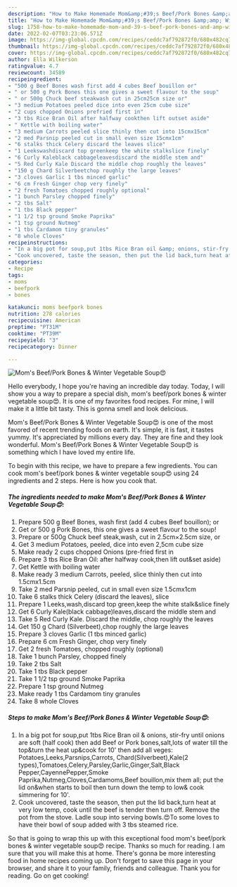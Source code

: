 ```yaml
---
description: "How to Make Homemade Mom&amp;#39;s Beef/Pork Bones &amp;amp; Winter Vegetable Soup😍"
title: "How to Make Homemade Mom&amp;#39;s Beef/Pork Bones &amp;amp; Winter Vegetable Soup😍"
slug: 1758-how-to-make-homemade-mom-and-39-s-beef-pork-bones-and-amp-winter-vegetable-soup
date: 2022-02-07T03:23:06.571Z
image: https://img-global.cpcdn.com/recipes/ceddc7af792872f0/680x482cq70/moms-beefpork-bones-winter-vegetable-soup-recipe-main-photo.jpg
thumbnail: https://img-global.cpcdn.com/recipes/ceddc7af792872f0/680x482cq70/moms-beefpork-bones-winter-vegetable-soup-recipe-main-photo.jpg
cover: https://img-global.cpcdn.com/recipes/ceddc7af792872f0/680x482cq70/moms-beefpork-bones-winter-vegetable-soup-recipe-main-photo.jpg
author: Ella Wilkerson
ratingvalue: 4.7
reviewcount: 34589
recipeingredient:
- "500 g Beef Bones wash first add 4 cubes Beef bouillon or"
- " or 500 g Pork Bones this one gives a sweet flavour to the soup"
- " or 500g Chuck beef steakwash cut in 25cm25cm size or"
- "3 medium Potatoes peeled dice into even 25cm cube size"
- "2 cups chopped Onions prefried first in"
- "3 tbs Rice Bran Oil after halfway cookthen lift outset aside"
- " Kettle with boiling water"
- "3 medium Carrots peeled slice thinly then cut into 15cmx15cm"
- "2 med Parsnip peeled cut in small even size 15cmx1cm"
- "6 stalks thick Celery discard the leaves slice"
- "1 Leekswashdiscard top greenkeep the white stalkslice finely"
- "6 Curly Kaleblack cabbageleavesdiscard the middle stem and"
- "5 Red Curly Kale Discard the middle chop roughly the leaves"
- "150 g Chard Silverbeetchop roughly the large leaves"
- "3 cloves Garlic 1 tbs minced garlic"
- "6 cm Fresh Ginger chop very finely"
- "2 fresh Tomatoes chopped roughly optional"
- "1 bunch Parsley chopped finely"
- "2 tbs Salt"
- "1 tbs Black pepper"
- "1 1/2 tsp ground Smoke Paprika"
- "1 tsp ground Nutmeg"
- "1 tbs Cardamom tiny granules"
- "8 whole Cloves"
recipeinstructions:
- "In a big pot for soup,put 1tbs Rice Bran oil &amp; onions, stir-fry until onions are soft (half cook) then add Beef or Pork bones,salt,lots of water till the top&amp;turn the heat up&amp;cook for 10&#39; then add all veges: Potatoes,Leeks,Parsnips,Carrots, Chard(Silverbeet),Kale(2 types),Tomatoes,Celery,Parsley,Garlic,Ginger,Salt,Black Pepper,CayennePepper,Smoke Paprika,Nutmeg,Cloves,Cardamoms,Beef bouillon,mix them all; put the lid on&amp;when starts to boil then turn down the temp to low&amp; cook simmering for 10&#39;."
- "Cook uncovered, taste the season, then put the lid back,turn heat at very low temp, cook until the beef is tender then turn off. Remove the pot from the stove. Ladle soup into serving bowls.😍To some loves to have their bowl of soup added with 3 tbs steamed rice."
categories:
- Recipe
tags:
- moms
- beefpork
- bones

katakunci: moms beefpork bones 
nutrition: 278 calories
recipecuisine: American
preptime: "PT31M"
cooktime: "PT39M"
recipeyield: "3"
recipecategory: Dinner

---
```



![Mom&#39;s Beef/Pork Bones &amp; Winter Vegetable Soup😍](https://img-global.cpcdn.com/recipes/ceddc7af792872f0/680x482cq70/moms-beefpork-bones-winter-vegetable-soup-recipe-main-photo.jpg)

Hello everybody, I hope you're having an incredible day today. Today, I will show you a way to prepare a special dish, mom&#39;s beef/pork bones &amp; winter vegetable soup😍. It is one of my favorites food recipes. For mine, I will make it a little bit tasty. This is gonna smell and look delicious.

Mom&#39;s Beef/Pork Bones &amp; Winter Vegetable Soup😍 is one of the most favored of recent trending foods on earth. It's simple, it is fast, it tastes yummy. It's appreciated by millions every day. They are fine and they look wonderful. Mom&#39;s Beef/Pork Bones &amp; Winter Vegetable Soup😍 is something which I have loved my entire life.




To begin with this recipe, we have to prepare a few ingredients. You can cook mom&#39;s beef/pork bones &amp; winter vegetable soup😍 using 24 ingredients and 2 steps. Here is how you cook that.

<!--inarticleads1-->

##### The ingredients needed to make Mom&#39;s Beef/Pork Bones &amp; Winter Vegetable Soup😍:

1. Prepare 500 g Beef Bones, wash first (add 4 cubes Beef bouillon); or
1. Get  or 500 g Pork Bones, this one gives a sweet flavour to the soup!
1. Prepare  or 500g Chuck beef steak,wash, cut in 2.5cm×2.5cm size, or
1. Get 3 medium Potatoes, peeled, dice into even 2,5cm cube size
1. Make ready 2 cups chopped Onions (pre-fried first in
1. Prepare 3 tbs Rice Bran Oil: after halfway cook,then lift out&amp;set aside)
1. Get  Kettle with boiling water
1. Make ready 3 medium Carrots, peeled, slice thinly then cut into 1.5cmx1.5cm
1. Take 2 med Parsnip peeled, cut in small even size 1.5cmx1cm
1. Take 6 stalks thick Celery (discard the leaves), slice
1. Prepare 1 Leeks,wash,discard top green,keep the white stalk&amp;slice finely
1. Get 6 Curly Kale(black cabbage)leaves,discard the middle stem and
1. Take 5 Red Curly Kale. Discard the middle, chop roughly the leaves
1. Get 150 g Chard (Silverbeet),chop roughly the large leaves
1. Prepare 3 cloves Garlic (1 tbs minced garlic)
1. Prepare 6 cm Fresh Ginger, chop very finely
1. Get 2 fresh Tomatoes, chopped roughly (optional)
1. Take 1 bunch Parsley, chopped finely
1. Take 2 tbs Salt
1. Take 1 tbs Black pepper
1. Take 1 1/2 tsp ground Smoke Paprika
1. Prepare 1 tsp ground Nutmeg
1. Make ready 1 tbs Cardamom tiny granules
1. Take 8 whole Cloves




<!--inarticleads2-->

##### Steps to make Mom&#39;s Beef/Pork Bones &amp; Winter Vegetable Soup😍:

1. In a big pot for soup,put 1tbs Rice Bran oil &amp; onions, stir-fry until onions are soft (half cook) then add Beef or Pork bones,salt,lots of water till the top&amp;turn the heat up&amp;cook for 10&#39; then add all veges: Potatoes,Leeks,Parsnips,Carrots, Chard(Silverbeet),Kale(2 types),Tomatoes,Celery,Parsley,Garlic,Ginger,Salt,Black Pepper,CayennePepper,Smoke Paprika,Nutmeg,Cloves,Cardamoms,Beef bouillon,mix them all; put the lid on&amp;when starts to boil then turn down the temp to low&amp; cook simmering for 10&#39;.
1. Cook uncovered, taste the season, then put the lid back,turn heat at very low temp, cook until the beef is tender then turn off. Remove the pot from the stove. Ladle soup into serving bowls.😍To some loves to have their bowl of soup added with 3 tbs steamed rice.




So that is going to wrap this up with this exceptional food mom&#39;s beef/pork bones &amp; winter vegetable soup😍 recipe. Thanks so much for reading. I am sure that you will make this at home. There's gonna be more interesting food in home recipes coming up. Don't forget to save this page in your browser, and share it to your family, friends and colleague. Thank you for reading. Go on get cooking!
